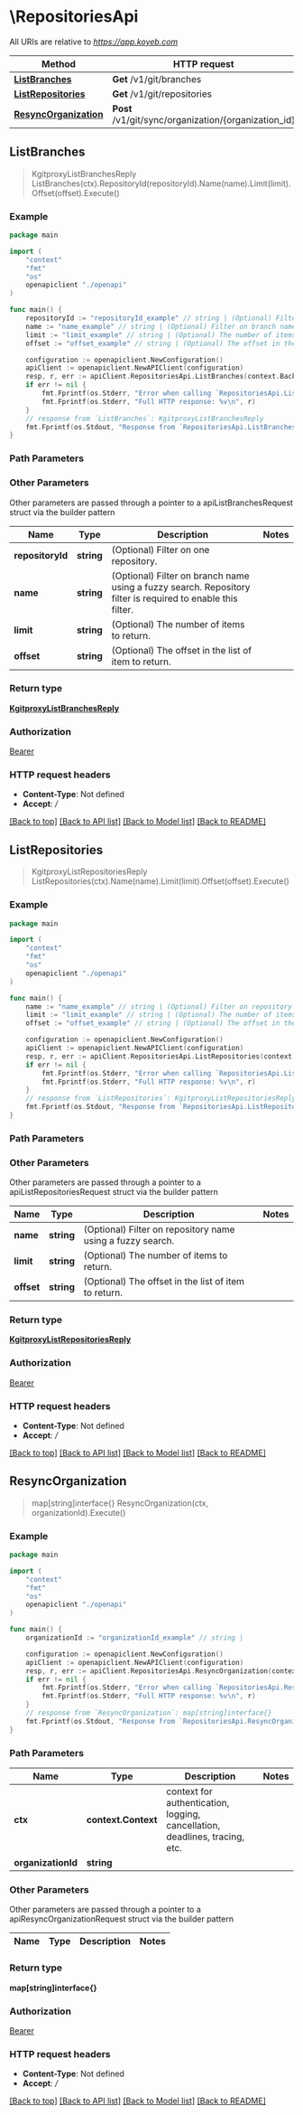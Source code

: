 # \RepositoriesApi

All URIs are relative to *https://app.koyeb.com*

Method | HTTP request | Description
------------- | ------------- | -------------
[**ListBranches**](RepositoriesApi.md#ListBranches) | **Get** /v1/git/branches | 
[**ListRepositories**](RepositoriesApi.md#ListRepositories) | **Get** /v1/git/repositories | 
[**ResyncOrganization**](RepositoriesApi.md#ResyncOrganization) | **Post** /v1/git/sync/organization/{organization_id} | 



## ListBranches

> KgitproxyListBranchesReply ListBranches(ctx).RepositoryId(repositoryId).Name(name).Limit(limit).Offset(offset).Execute()



### Example

```go
package main

import (
    "context"
    "fmt"
    "os"
    openapiclient "./openapi"
)

func main() {
    repositoryId := "repositoryId_example" // string | (Optional) Filter on one repository. (optional)
    name := "name_example" // string | (Optional) Filter on branch name using a fuzzy search. Repository filter is required to enable this filter. (optional)
    limit := "limit_example" // string | (Optional) The number of items to return. (optional)
    offset := "offset_example" // string | (Optional) The offset in the list of item to return. (optional)

    configuration := openapiclient.NewConfiguration()
    apiClient := openapiclient.NewAPIClient(configuration)
    resp, r, err := apiClient.RepositoriesApi.ListBranches(context.Background()).RepositoryId(repositoryId).Name(name).Limit(limit).Offset(offset).Execute()
    if err != nil {
        fmt.Fprintf(os.Stderr, "Error when calling `RepositoriesApi.ListBranches``: %v\n", err)
        fmt.Fprintf(os.Stderr, "Full HTTP response: %v\n", r)
    }
    // response from `ListBranches`: KgitproxyListBranchesReply
    fmt.Fprintf(os.Stdout, "Response from `RepositoriesApi.ListBranches`: %v\n", resp)
}
```

### Path Parameters



### Other Parameters

Other parameters are passed through a pointer to a apiListBranchesRequest struct via the builder pattern


Name | Type | Description  | Notes
------------- | ------------- | ------------- | -------------
 **repositoryId** | **string** | (Optional) Filter on one repository. | 
 **name** | **string** | (Optional) Filter on branch name using a fuzzy search. Repository filter is required to enable this filter. | 
 **limit** | **string** | (Optional) The number of items to return. | 
 **offset** | **string** | (Optional) The offset in the list of item to return. | 

### Return type

[**KgitproxyListBranchesReply**](KgitproxyListBranchesReply.md)

### Authorization

[Bearer](../README.md#Bearer)

### HTTP request headers

- **Content-Type**: Not defined
- **Accept**: */*

[[Back to top]](#) [[Back to API list]](../README.md#documentation-for-api-endpoints)
[[Back to Model list]](../README.md#documentation-for-models)
[[Back to README]](../README.md)


## ListRepositories

> KgitproxyListRepositoriesReply ListRepositories(ctx).Name(name).Limit(limit).Offset(offset).Execute()



### Example

```go
package main

import (
    "context"
    "fmt"
    "os"
    openapiclient "./openapi"
)

func main() {
    name := "name_example" // string | (Optional) Filter on repository name using a fuzzy search. (optional)
    limit := "limit_example" // string | (Optional) The number of items to return. (optional)
    offset := "offset_example" // string | (Optional) The offset in the list of item to return. (optional)

    configuration := openapiclient.NewConfiguration()
    apiClient := openapiclient.NewAPIClient(configuration)
    resp, r, err := apiClient.RepositoriesApi.ListRepositories(context.Background()).Name(name).Limit(limit).Offset(offset).Execute()
    if err != nil {
        fmt.Fprintf(os.Stderr, "Error when calling `RepositoriesApi.ListRepositories``: %v\n", err)
        fmt.Fprintf(os.Stderr, "Full HTTP response: %v\n", r)
    }
    // response from `ListRepositories`: KgitproxyListRepositoriesReply
    fmt.Fprintf(os.Stdout, "Response from `RepositoriesApi.ListRepositories`: %v\n", resp)
}
```

### Path Parameters



### Other Parameters

Other parameters are passed through a pointer to a apiListRepositoriesRequest struct via the builder pattern


Name | Type | Description  | Notes
------------- | ------------- | ------------- | -------------
 **name** | **string** | (Optional) Filter on repository name using a fuzzy search. | 
 **limit** | **string** | (Optional) The number of items to return. | 
 **offset** | **string** | (Optional) The offset in the list of item to return. | 

### Return type

[**KgitproxyListRepositoriesReply**](KgitproxyListRepositoriesReply.md)

### Authorization

[Bearer](../README.md#Bearer)

### HTTP request headers

- **Content-Type**: Not defined
- **Accept**: */*

[[Back to top]](#) [[Back to API list]](../README.md#documentation-for-api-endpoints)
[[Back to Model list]](../README.md#documentation-for-models)
[[Back to README]](../README.md)


## ResyncOrganization

> map[string]interface{} ResyncOrganization(ctx, organizationId).Execute()



### Example

```go
package main

import (
    "context"
    "fmt"
    "os"
    openapiclient "./openapi"
)

func main() {
    organizationId := "organizationId_example" // string | 

    configuration := openapiclient.NewConfiguration()
    apiClient := openapiclient.NewAPIClient(configuration)
    resp, r, err := apiClient.RepositoriesApi.ResyncOrganization(context.Background(), organizationId).Execute()
    if err != nil {
        fmt.Fprintf(os.Stderr, "Error when calling `RepositoriesApi.ResyncOrganization``: %v\n", err)
        fmt.Fprintf(os.Stderr, "Full HTTP response: %v\n", r)
    }
    // response from `ResyncOrganization`: map[string]interface{}
    fmt.Fprintf(os.Stdout, "Response from `RepositoriesApi.ResyncOrganization`: %v\n", resp)
}
```

### Path Parameters


Name | Type | Description  | Notes
------------- | ------------- | ------------- | -------------
**ctx** | **context.Context** | context for authentication, logging, cancellation, deadlines, tracing, etc.
**organizationId** | **string** |  | 

### Other Parameters

Other parameters are passed through a pointer to a apiResyncOrganizationRequest struct via the builder pattern


Name | Type | Description  | Notes
------------- | ------------- | ------------- | -------------


### Return type

**map[string]interface{}**

### Authorization

[Bearer](../README.md#Bearer)

### HTTP request headers

- **Content-Type**: Not defined
- **Accept**: */*

[[Back to top]](#) [[Back to API list]](../README.md#documentation-for-api-endpoints)
[[Back to Model list]](../README.md#documentation-for-models)
[[Back to README]](../README.md)

